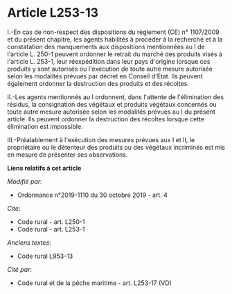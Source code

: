 # Article L253-13

I.-En cas de non-respect des dispositions du règlement (CE) n° 1107/2009 et du présent chapitre, les agents habilités à
procéder à la recherche et à la constatation des manquements aux dispositions mentionnées au I de l'article L. 250-1 peuvent
ordonner le retrait du marché des produits visés à l'article L. 253-1, leur réexpédition dans leur pays d'origine lorsque ces
produits y sont autorisés ou l'exécution de toute autre mesure autorisée selon les modalités prévues par décret en Conseil
d'Etat. Ils peuvent également ordonner la destruction des produits et des récoltes. 

II.-Les agents mentionnés au I ordonnent, dans l'attente de l'élimination des résidus, la consignation des végétaux et
produits végétaux concernés ou toute autre mesure autorisée selon les modalités prévues au I du présent article. Ils peuvent
ordonner la destruction des récoltes lorsque cette élimination est impossible. 

III.-Préalablement à l'exécution des mesures prévues aux I et II, le propriétaire ou le détenteur des produits ou des
végétaux incriminés est mis en mesure de présenter ses observations.

**Liens relatifs à cet article**

_Modifié par_:

  - Ordonnance n°2019-1110 du 30 octobre 2019 - art. 4

_Cite_:

  - Code rural - art. L250-1
  - Code rural - art. L253-1

_Anciens textes_:

  - Code rural L953-13

_Cité par_:

  - Code rural et de la pêche maritime - art. L253-17 (VD)
